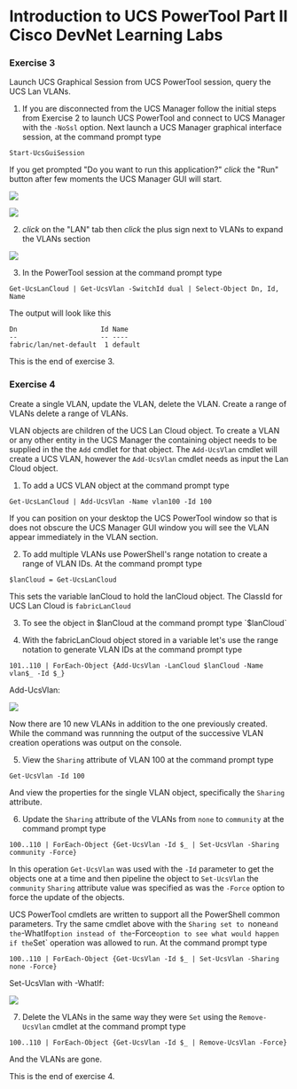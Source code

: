 # Introduction to UCS PowerTool Part II Cisco DevNet Learning Labs

### Exercise 3
Launch UCS Graphical Session from UCS PowerTool session, query the UCS Lan VLANs.
  1. If you are disconnected from the UCS Manager follow the initial steps from Exercise 2 to launch UCS PowerTool and connect to UCS Manager with the `-NoSsl` option. Next launch a UCS Manager graphical interface session, at the command prompt type

  `Start-UcsGuiSession`

  If you get prompted "Do you want to run this application?" *click* the "Run" button after few moments the UCS Manager GUI will start.

  ![](/posts/files/ucsm-powertool-102/assets/images/ucsm-powertool-102-05.jpg)

  ![](/posts/files/ucsm-powertool-102/assets/images/ucsm-powertool-102-06.jpg)

  2. *click* on the "LAN" tab then *click* the plus sign next to VLANs to expand the VLANs section

  ![](/posts/files/ucsm-powertool-102/assets/images/ucsm-powertool-102-07.jpg)

  3. In the PowerTool session at the command prompt type

  `Get-UcsLanCloud | Get-UcsVlan -SwitchId dual | Select-Object Dn, Id, Name`

  The output will look like this


    Dn                     Id Name
    --                     -- ----
    fabric/lan/net-default  1 default

This is the end of exercise 3.

### Exercise 4
Create a single VLAN, update the VLAN, delete the VLAN. Create a range of VLANs delete a range of VLANs.

VLAN objects are children of the UCS Lan Cloud object. To create a VLAN or any other entity in the UCS Manager the containing object needs to be supplied in the the `Add` cmdlet for that object. The `Add-UcsVlan` cmdlet will create a UCS VLAN, however the `Add-UcsVlan` cmdlet needs as input the Lan Cloud object.

  1. To add a UCS VLAN object at the command prompt type

  `Get-UcsLanCloud | Add-UcsVlan -Name vlan100 -Id 100`

  If you can position on your desktop the UCS PowerTool window so that is does not obscure the UCS Manager GUI window you will see the VLAN appear immediately in the VLAN section.

  2. To add multiple VLANs use PowerShell's range notation to create a range of VLAN IDs. At the command prompt type

  `$lanCloud = Get-UcsLanCloud`

  This sets the variable lanCloud to hold the lanCloud object. The ClassId for UCS Lan Cloud is `fabricLanCloud`

  3. To see the object in $lanCloud at the command prompt type
  `$lanCloud`

  4. With the fabricLanCloud object stored in a variable let's use the range notation to generate VLAN IDs at the command prompt type

  `101..110 | ForEach-Object {Add-UcsVlan -LanCloud $lanCloud -Name vlan$_ -Id $_}`

  Add-UcsVlan:

  ![](/posts/files/ucsm-powertool-102/assets/images/ucsm-powertool-102-08.jpg)

  Now there are 10 new VLANs in addition to the one previously created. While the command was runnning the output of the successive VLAN creation operations was output on the console.

  5. View the `Sharing` attribute of VLAN 100 at the command prompt type

  `Get-UcsVlan -Id 100`

  And view the properties for the single VLAN object, specifically the `Sharing` attribute.

  6. Update the `Sharing` attribute of the VLANs from `none` to `community` at the command prompt type

  `100..110 | ForEach-Object {Get-UcsVlan -Id $_ | Set-UcsVlan -Sharing community -Force}`

  In this operation `Get-UcsVlan` was used with the `-Id` parameter to get the objects one at a time and then pipeline the object to `Set-UcsVlan` the `community` `Sharing` attribute value was specified as was the `-Force` option to force the update of the objects.

  UCS PowerTool cmdlets are written to support all the PowerShell common parameters. Try the same cmdlet above with the `Sharing set to `none` and the `-WhatIf` option instead of the `-Force` option to see what would happen if the `Set` operation was allowed to run. At the command prompt type

  `100..110 | ForEach-Object {Get-UcsVlan -Id $_ | Set-UcsVlan -Sharing none -Force}`

  Set-UcsVlan with -WhatIf:

  ![](/posts/files/ucsm-powertool-102/assets/images/ucsm-powertool-102-09.jpg)

  7. Delete the VLANs in the same way they were `Set` using the `Remove-UcsVlan` cmdlet at the command prompt type

  `100..110 | ForEach-Object {Get-UcsVlan -Id $_ | Remove-UcsVlan -Force}`

  And the VLANs are gone.

This is the end of exercise 4.
